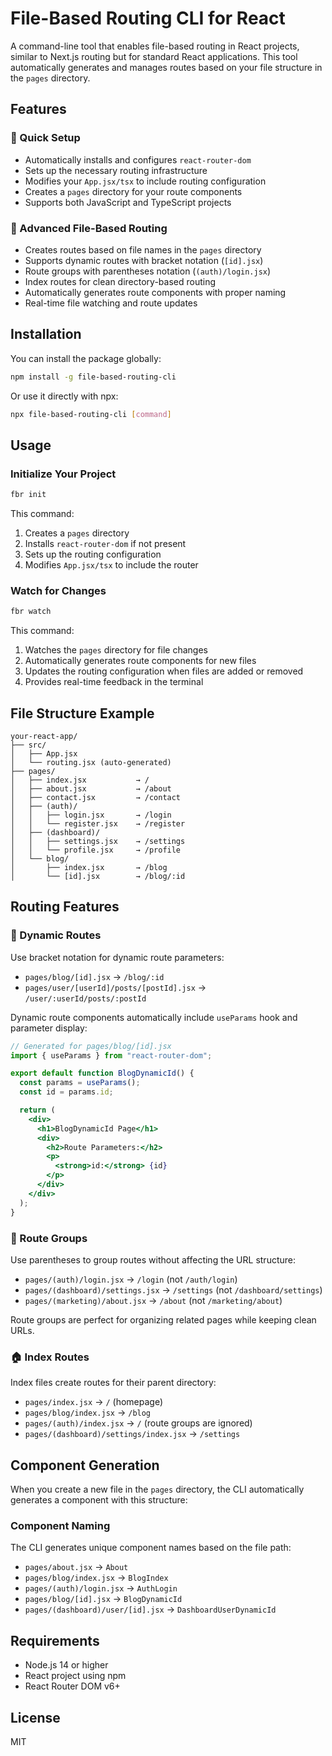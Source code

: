 # File-Based Routing CLI for React

A command-line tool that enables file-based routing in React projects, similar to Next.js routing but for standard React applications. This tool automatically generates and manages routes based on your file structure in the `pages` directory.

## Features

### 🚀 Quick Setup

- Automatically installs and configures `react-router-dom`
- Sets up the necessary routing infrastructure
- Modifies your `App.jsx/tsx` to include routing configuration
- Creates a `pages` directory for your route components
- Supports both JavaScript and TypeScript projects

### 📁 Advanced File-Based Routing

- Creates routes based on file names in the `pages` directory
- Supports dynamic routes with bracket notation (`[id].jsx`)
- Route groups with parentheses notation (`(auth)/login.jsx`)
- Index routes for clean directory-based routing
- Automatically generates route components with proper naming
- Real-time file watching and route updates

## Installation

You can install the package globally:

```bash
npm install -g file-based-routing-cli
```

Or use it directly with npx:

```bash
npx file-based-routing-cli [command]
```

## Usage

### Initialize Your Project

```bash
fbr init
```

This command:

1. Creates a `pages` directory
2. Installs `react-router-dom` if not present
3. Sets up the routing configuration
4. Modifies `App.jsx/tsx` to include the router

### Watch for Changes

```bash
fbr watch
```

This command:

1. Watches the `pages` directory for file changes
2. Automatically generates route components for new files
3. Updates the routing configuration when files are added or removed
4. Provides real-time feedback in the terminal

## File Structure Example

```
your-react-app/
├── src/
│   ├── App.jsx
│   └── routing.jsx (auto-generated)
├── pages/
│   ├── index.jsx           → /
│   ├── about.jsx           → /about
│   ├── contact.jsx         → /contact
│   ├── (auth)/
│   │   ├── login.jsx       → /login
│   │   └── register.jsx    → /register
│   ├── (dashboard)/
│   │   ├── settings.jsx    → /settings
│   │   └── profile.jsx     → /profile
│   └── blog/
│       ├── index.jsx       → /blog
│       └── [id].jsx        → /blog/:id
```

## Routing Features

### 📁 Dynamic Routes

Use bracket notation for dynamic route parameters:

- `pages/blog/[id].jsx` → `/blog/:id`
- `pages/user/[userId]/posts/[postId].jsx` → `/user/:userId/posts/:postId`

Dynamic route components automatically include `useParams` hook and parameter display:

```jsx
// Generated for pages/blog/[id].jsx
import { useParams } from "react-router-dom";

export default function BlogDynamicId() {
  const params = useParams();
  const id = params.id;

  return (
    <div>
      <h1>BlogDynamicId Page</h1>
      <div>
        <h2>Route Parameters:</h2>
        <p>
          <strong>id:</strong> {id}
        </p>
      </div>
    </div>
  );
}
```

### 📂 Route Groups

Use parentheses to group routes without affecting the URL structure:

- `pages/(auth)/login.jsx` → `/login` (not `/auth/login`)
- `pages/(dashboard)/settings.jsx` → `/settings` (not `/dashboard/settings`)
- `pages/(marketing)/about.jsx` → `/about` (not `/marketing/about`)

Route groups are perfect for organizing related pages while keeping clean URLs.

### 🏠 Index Routes

Index files create routes for their parent directory:

- `pages/index.jsx` → `/` (homepage)
- `pages/blog/index.jsx` → `/blog`
- `pages/(auth)/index.jsx` → `/` (route groups are ignored)
- `pages/(dashboard)/settings/index.jsx` → `/settings`

## Component Generation

When you create a new file in the `pages` directory, the CLI automatically generates a component with this structure:

### Component Naming

The CLI generates unique component names based on the file path:

- `pages/about.jsx` → `About`
- `pages/blog/index.jsx` → `BlogIndex`
- `pages/(auth)/login.jsx` → `AuthLogin`
- `pages/blog/[id].jsx` → `BlogDynamicId`
- `pages/(dashboard)/user/[id].jsx` → `DashboardUserDynamicId`

## Requirements

- Node.js 14 or higher
- React project using npm
- React Router DOM v6+

## License

MIT
